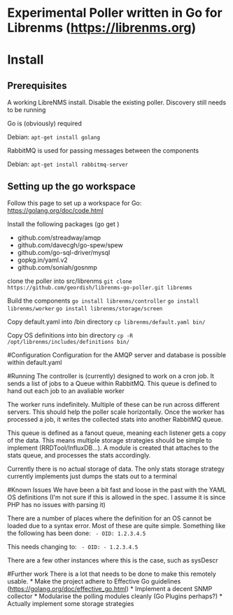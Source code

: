 # Experimental Poller written in Go for Librenms (https://librenms.org)
# Install
## Prerequisites
A working LibreNMS install. Disable the existing poller. Discovery still needs to be running

Go is (obviously) required

Debian: `apt-get install golang`

RabbitMQ is used for passing messages between the components

Debian: `apt-get install rabbitmq-server`


## Setting up the go workspace
Follow this page to set up a workspace for Go: https://golang.org/doc/code.html

Install the following packages (go get <package>)
* github.com/streadway/amqp
* github.com/davecgh/go-spew/spew
* github.com/go-sql-driver/mysql
* gopkg.in/yaml.v2
* github.com/soniah/gosnmp

clone the poller into src/librenms
`git clone https://github.com/geordish/librenms-go-poller.git librenms`

Build the components
`go install librenms/controller`
`go install librenms/worker`
`go install librenms/storage/screen`

Copy default.yaml into /bin directory
`cp librenms/default.yaml bin/`

Copy OS definitions into bin directory
`cp -R /opt/librenms/includes/definitions bin/`

#Configuration
Configuration for the AMQP server and database is possible within default.yaml

#Running
The controller is (currently) designed to work on a cron job. It sends a list of jobs to a Queue within RabbitMQ. This queue is defined to hand out each job to an avaliable worker

The worker runs indefinitely. Multiple of these can be run across different servers. This should help the poller scale horizontally. Once the worker has processed a job, it writes the collected stats into another RabbitMQ queue. 

This queue is defined as a fanout queue, meaning each listener gets a copy of the data. This means multiple storage strategies should be simple to implement (RRDTool/InfluxDB...). A module is created that attaches to the stats queue, and processes the stats accordingly.
 
Currently there is no actual storage of data. The only stats storage strategy currently implements just dumps the stats out to a terminal

#Known Issues
We have been a bit fast and loose in the past with the YAML OS definitions (I'm not sure if this is allowed in the spec. I assume it is since PHP has no issues with parsing it)

There are a number of places where the definition for an OS cannot be loaded due to a syntax error. Most of these are quite simple. Something like the following has been done:
` - OID: 1.2.3.4.5`

This needs changing to:
` - OID:
    - 1.2.3.4.5`

There are a few other instances where this is the case, such as sysDescr

#Further work
There is a lot that needs to be done to make this remotely usable. 
    * Make the project adhere to Effective Go guidelines (https://golang.org/doc/effective_go.html)
    * Implement a decent SNMP collector
    * Modularise the polling modules cleanly (Go Plugins perhaps?)
    * Actually implement some storage strategies

